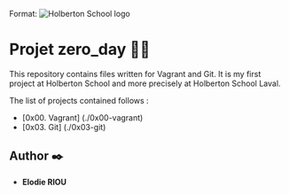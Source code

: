 Format: ![Holberton School logo](https://www.google.com/url?sa=i&url=https%3A%2F%2Fblog.holbertonschool.com%2Fholberton-school-define-your-future%2F&psig=AOvVaw3Gc7SvGPKo2cgGCrTLx8UI&ust=1633343437881000&source=images&cd=vfe&ved=0CAkQjRxqFwoTCMDmgdCErvMCFQAAAAAdAAAAABAJ)

# Projet zero_day :woman_student:

This repository contains files written for Vagrant and Git. It is my first project at Holberton School and more precisely at Holberton School Laval. 

The list of projects contained follows :

* [0x00. Vagrant] (./0x00-vagrant)
* [0x03. Git] (./0x03-git)

## Author :black_nib:

* __Elodie RIOU__